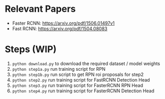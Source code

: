 # Relevant Papers
- Faster RCNN: https://arxiv.org/pdf/1506.01497v1
- Fast RCNN: https://arxiv.org/pdf/1504.08083


# Steps (WIP)
1. `python download.py` to download the required dataset / model weights
2. `python step1a.py` run training script for RPN
3. `python step1b.py` run script to get RPN roi proposals for step2
4. `python step2.py` run training script for FastRCNN Detection Head
5. `python step3.py` run training script for FasterRCNN RPN Head
6. `python step4.py` run training script for FasterRCNN Detection Head

